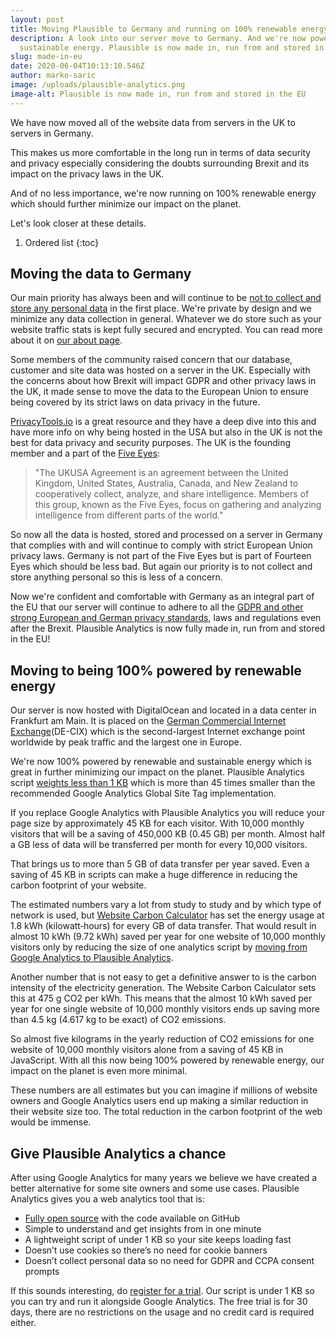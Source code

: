 ```yaml
---
layout: post
title: Moving Plausible to Germany and running on 100% renewable energy
description: A look into our server move to Germany. And we're now powered by
  sustainable energy. Plausible is now made in, run from and stored in the EU.
slug: made-in-eu
date: 2020-06-04T10:13:10.546Z
author: marko-saric
image: /uploads/plausible-analytics.png
image-alt: Plausible is now made in, run from and stored in the EU
---
```

We have now moved all of the website data from servers in the UK to servers in Germany.

This makes us more comfortable in the long run in terms of data security and privacy especially considering the doubts surrounding Brexit and its impact on the privacy laws in the UK.

And of no less importance, we're now running on 100% renewable energy which should further minimize our impact on the planet. 

Let's look closer at these details.

1. Ordered list
{:toc}

## Moving the data to Germany

Our main priority has always been and will continue to be [not to collect and store any personal data](https://plausible.io/data-policy) in the first place. We're private by design and we minimize any data collection in general. Whatever we do store such as your website traffic stats is kept fully secured and encrypted. You can read more about it on [our about page](https://plausible.io/about).

Some members of the community raised concern that our database, customer and site data was hosted on a server in the UK. Especially with the concerns about how Brexit will impact GDPR and other privacy laws in the UK, it made sense to move the data to the European Union to ensure being covered by its strict laws on data privacy in the future.

[PrivacyTools.io](https://www.privacytools.io/providers/#ukusa) is a great resource and they have a deep dive into this and have more info on why being hosted in the USA but also in the UK is not the best for data privacy and security purposes. The UK is the founding member and a part of the [Five Eyes](https://en.wikipedia.org/wiki/Five_Eyes):

> "The UKUSA Agreement is an agreement between the United Kingdom, United States, Australia, Canada, and New Zealand to cooperatively collect, analyze, and share intelligence. Members of this group, known as the Five Eyes, focus on gathering and analyzing intelligence from different parts of the world."

So now all the data is hosted, stored and processed on a server in Germany that complies with and will continue to comply with strict European Union privacy laws. Germany is not part of the Five Eyes but is part of Fourteen Eyes which should be less bad. But again our priority is to not collect and store anything personal so this is less of a concern.

Now we're confident and comfortable with Germany as an integral part of the EU that our server will continue to adhere to all the [GDPR and other strong European and German privacy standards](https://plausible.io/blog/google-analytics-gdpr), laws and regulations even after the Brexit. Plausible Analytics is now fully made in, run from and stored in the EU!

## Moving to being 100% powered by renewable energy

Our server is now hosted with DigitalOcean and located in a data center in Frankfurt am Main. It is placed on the [German Commercial Internet Exchange](https://en.wikipedia.org/wiki/DE-CIX)(DE-CIX) which is the second-largest Internet exchange point worldwide by peak traffic and the largest one in Europe.

We're now 100% powered by renewable and sustainable energy which is great in further minimizing our impact on the planet. Plausible Analytics script [weights less than 1 KB](https://plausible.io/lightweight-web-analytics) which is more than 45 times smaller than the recommended Google Analytics Global Site Tag implementation.

If you replace Google Analytics with Plausible Analytics you will reduce your page size by approximately 45 KB for each visitor. With 10,000 monthly visitors that will be a saving of 450,000 KB (0.45 GB) per month. Almost half a GB less of data will be transferred per month for every 10,000 visitors.

That brings us to more than 5 GB of data transfer per year saved. Even a saving of 45 KB in scripts can make a huge difference in reducing the carbon footprint of your website.

The estimated numbers vary a lot from study to study and by which type of network is used, but [Website Carbon Calculator](https://www.websitecarbon.com/) has set the energy usage at 1.8 kWh (kilowatt‐hours) for every GB of data transfer. That would result in almost 10 kWh (9.72 kWh) saved per year for one website of 10,000 monthly visitors only by reducing the size of one analytics script by [moving from Google Analytics to Plausible Analytics](https://plausible.io/vs-google-analytics).

Another number that is not easy to get a definitive answer to is the carbon intensity of the electricity generation. The Website Carbon Calculator sets this at 475 g CO2 per kWh. This means that the almost 10 kWh saved per year for one single website of 10,000 monthly visitors ends up saving more than 4.5 kg (4.617 kg to be exact) of CO2 emissions.

So almost five kilograms in the yearly reduction of CO2 emissions for one website of 10,000 monthly visitors alone from a saving of 45 KB in JavaScript. With all this now being 100% powered by renewable energy, our impact on the planet is even more minimal.

These numbers are all estimates but you can imagine if millions of website owners and Google Analytics users end up making a similar reduction in their website size too. The total reduction in the carbon footprint of the web would be immense.

## Give Plausible Analytics a chance

After using Google Analytics for many years we believe we have created a better alternative for some site owners and some use cases. Plausible Analytics gives you a web analytics tool that is:

* [Fully open source](https://plausible.io/open-source-website-analytics) with the code available on GitHub
* Simple to understand and get insights from in one minute
* A lightweight script of under 1 KB so your site keeps loading fast
* Doesn’t use cookies so there’s no need for cookie banners
* Doesn’t collect personal data so no need for GDPR and CCPA consent prompts
 
If this sounds interesting, do [register for a trial](https://plausible.io/register). Our script is under 1 KB so you can try and run it alongside Google Analytics. The free trial is for 30 days, there are no restrictions on the usage and no credit card is required either.